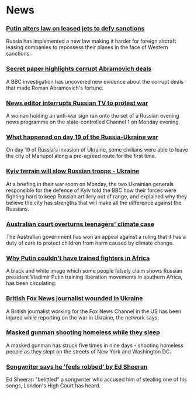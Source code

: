 # News
### [Putin alters law on leased jets to defy sanctions](https://www.bbc.com/news/business-60741161)
Russia has implemented a new law making it harder for foreign aircraft leasing companies to repossess their planes in the face of Western sanctions. 
### [Secret paper highlights corrupt Abramovich deals](https://www.bbc.com/news/world-europe-60736185)
A BBC investigation has uncovered new evidence about the corrupt deals that made Roman Abramovich's fortune.
### [News editor interrupts Russian TV to protest war](https://www.bbc.com/news/world-europe-60744605)
A woman holding an anti-war sign ran onto the set of a Russian evening news programme on the state-controlled Channel 1 on Monday evening. 
### [What happened on day 19 of the Russia-Ukraine war](https://www.bbc.com/news/world-europe-60741338)
On day 19 of Russia's invasion of Ukraine, some civilians were able to leave the city of Mariupol along a pre-agreed route for the first time. 
### [Kyiv terrain will slow Russian troops - Ukraine](https://www.bbc.com/news/world-europe-60745493)
At a briefing in their war room on Monday, the two Ukrainian generals responsible for the defence of Kyiv told the BBC how their forces were fighting hard to keep Russian artillery out of range, and explained why they believe the city has strengths that will make all the difference against the Russians.
### [Australian court overturns teenagers' climate case](https://www.bbc.com/news/world-australia-60745967)
The Australian government has won an appeal against a ruling that it has a duty of care to protect children from harm caused by climate change.
### [Why Putin couldn't have trained fighters in Africa](https://www.bbc.com/news/60705629)
A black and white image which some people falsely claim shows Russian president Vladimir Putin training liberation movements in southern Africa, has been circulating. 
### [British Fox News journalist wounded in Ukraine](https://www.bbc.com/news/world-us-canada-60741229)
A British journalist working for the Fox News Channel in the US has been injured while reporting on the war in Ukraine, the network says.
### [Masked gunman shooting homeless while they sleep](https://www.bbc.com/news/world-us-canada-60739098)
A masked gunman has struck five times in nine days - shooting homeless people as they slept on the streets of New York and Washington DC.
### [Songwriter says he 'feels robbed' by Ed Sheeran](https://www.bbc.com/news/entertainment-arts-60737066)
Ed Sheeran "belittled" a songwriter who accused him of stealing one of his songs, London's High Court has heard.
